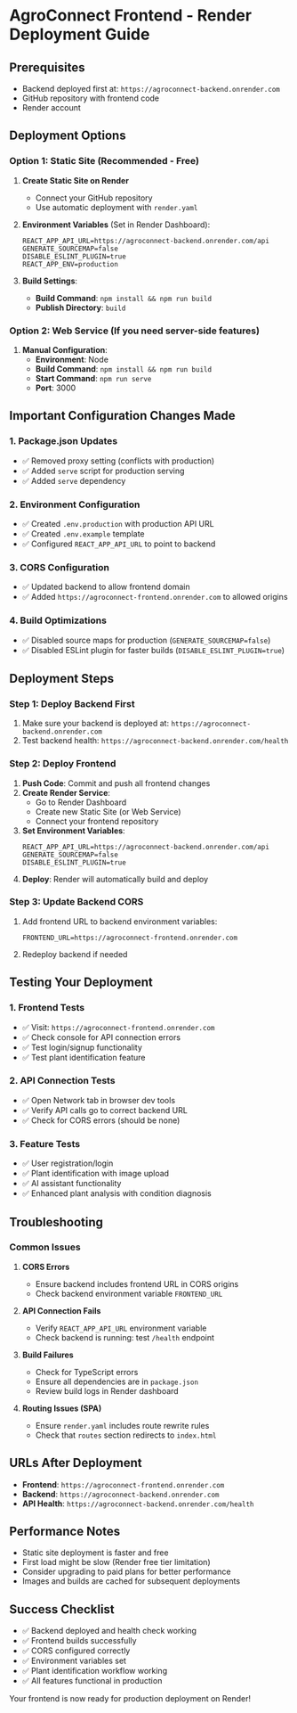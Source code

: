 # AgroConnect Frontend - Render Deployment Guide

## Prerequisites
- Backend deployed first at: `https://agroconnect-backend.onrender.com`
- GitHub repository with frontend code
- Render account

## Deployment Options

### Option 1: Static Site (Recommended - Free)
1. **Create Static Site on Render**
   - Connect your GitHub repository
   - Use automatic deployment with `render.yaml`

2. **Environment Variables** (Set in Render Dashboard):
   ```
   REACT_APP_API_URL=https://agroconnect-backend.onrender.com/api
   GENERATE_SOURCEMAP=false
   DISABLE_ESLINT_PLUGIN=true
   REACT_APP_ENV=production
   ```

3. **Build Settings**:
   - **Build Command**: `npm install && npm run build`
   - **Publish Directory**: `build`

### Option 2: Web Service (If you need server-side features)
1. **Manual Configuration**:
   - **Environment**: Node
   - **Build Command**: `npm install && npm run build`
   - **Start Command**: `npm run serve`
   - **Port**: 3000

## Important Configuration Changes Made

### 1. **Package.json Updates**
- ✅ Removed proxy setting (conflicts with production)
- ✅ Added `serve` script for production serving
- ✅ Added `serve` dependency

### 2. **Environment Configuration**
- ✅ Created `.env.production` with production API URL
- ✅ Created `.env.example` template
- ✅ Configured `REACT_APP_API_URL` to point to backend

### 3. **CORS Configuration** 
- ✅ Updated backend to allow frontend domain
- ✅ Added `https://agroconnect-frontend.onrender.com` to allowed origins

### 4. **Build Optimizations**
- ✅ Disabled source maps for production (`GENERATE_SOURCEMAP=false`)
- ✅ Disabled ESLint plugin for faster builds (`DISABLE_ESLINT_PLUGIN=true`)

## Deployment Steps

### Step 1: Deploy Backend First
1. Make sure your backend is deployed at: `https://agroconnect-backend.onrender.com`
2. Test backend health: `https://agroconnect-backend.onrender.com/health`

### Step 2: Deploy Frontend
1. **Push Code**: Commit and push all frontend changes
2. **Create Render Service**: 
   - Go to Render Dashboard
   - Create new Static Site (or Web Service)
   - Connect your frontend repository
3. **Set Environment Variables**:
   ```
   REACT_APP_API_URL=https://agroconnect-backend.onrender.com/api
   GENERATE_SOURCEMAP=false
   DISABLE_ESLINT_PLUGIN=true
   ```
4. **Deploy**: Render will automatically build and deploy

### Step 3: Update Backend CORS
1. Add frontend URL to backend environment variables:
   ```
   FRONTEND_URL=https://agroconnect-frontend.onrender.com
   ```
2. Redeploy backend if needed

## Testing Your Deployment

### 1. **Frontend Tests**
- ✅ Visit: `https://agroconnect-frontend.onrender.com`
- ✅ Check console for API connection errors
- ✅ Test login/signup functionality
- ✅ Test plant identification feature

### 2. **API Connection Tests**
- ✅ Open Network tab in browser dev tools
- ✅ Verify API calls go to correct backend URL
- ✅ Check for CORS errors (should be none)

### 3. **Feature Tests**
- ✅ User registration/login
- ✅ Plant identification with image upload
- ✅ AI assistant functionality
- ✅ Enhanced plant analysis with condition diagnosis

## Troubleshooting

### Common Issues

1. **CORS Errors**
   - Ensure backend includes frontend URL in CORS origins
   - Check backend environment variable `FRONTEND_URL`

2. **API Connection Fails**
   - Verify `REACT_APP_API_URL` environment variable
   - Check backend is running: test `/health` endpoint

3. **Build Failures**
   - Check for TypeScript errors
   - Ensure all dependencies are in `package.json`
   - Review build logs in Render dashboard

4. **Routing Issues (SPA)**
   - Ensure `render.yaml` includes route rewrite rules
   - Check that `routes` section redirects to `index.html`

## URLs After Deployment

- **Frontend**: `https://agroconnect-frontend.onrender.com`
- **Backend**: `https://agroconnect-backend.onrender.com`
- **API Health**: `https://agroconnect-backend.onrender.com/health`

## Performance Notes

- Static site deployment is faster and free
- First load might be slow (Render free tier limitation)
- Consider upgrading to paid plans for better performance
- Images and builds are cached for subsequent deployments

## Success Checklist

- ✅ Backend deployed and health check working
- ✅ Frontend builds successfully
- ✅ CORS configured correctly
- ✅ Environment variables set
- ✅ Plant identification workflow working
- ✅ All features functional in production

Your frontend is now ready for production deployment on Render!
